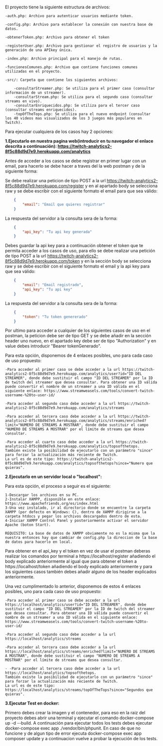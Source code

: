 El proyecto tiene la siguiente estructura de archivos:

    -auth.php: Archivo para autenticar usuarios mediante token.
    
    -config.php: Archivo para establecer la conexión con nuestra base de datos.

    -obtenerToken.php: Archivo para obtener el token

    -registerUser.php: Archivo para gestionar el registro de usuarios y la generación de una APIkey única.

    -index.php: Archivo principal para el manejo de rutas.

    -funcionesComunes.php: Archivo que contiene funciones comunes utilizadas en el proyecto.

    -src/: Carpeta que contiene los siguientes archivos:

        -consultarStreamer.php: Se utiliza para el primer caso (consultar información de un streamer).
        -consultarStream.php: Se utiliza para el segundo caso (consultar streams en vivo).
        -consultarEnriquecidos.php: Se utiliza para el tercer caso (consultar streams enriquecidos).
        -topOfTheTops.php: Se utiliza para el nuevo endpoint (consultar los 40 videos mas visualizados de los 3 juegos más populares en Twitch).


Para ejecutar cualquiera de los casos hay 2 opciones:

**1.Ejecutarlo en nuestra pagina web(introducir en tu navegador el enlace descrita a continuación): https://twitch-analytics2-8f5c88d9d7e9.herokuapp.com/analytics**

Antes de acceder a los casos se debe registrar en primer lugar con un email, para hacerlo se debe hacer a traves del la web postman y de la siguiente forma:

Se debe realizar una peticion de tipo POST a la url https://twitch-analytics2-8f5c88d9d7e9.herokuapp.com/register y en al apartado body se selecciona raw y se debe escribir con el siguiente formato el email para que sea válido:
```json
    {
        "email": "Email que quieres registrar"
    }
```
La respuesta del servidor a la consulta sera de la forma:
```json
    {
        "api_key": "Tu api key generada"
    }
```
Debes guardar la api key para a continuación obtener el token que te permita acceder a los casos de uso, para ello se debe realizar una petición de tipo POST a la url https://twitch-analytics2-8f5c88d9d7e9.herokuapp.com/token y en la sección body se selecciona raw y se debe escribir con el siguiente formato el email y la api key para que sea válido:
```json
    {
        "email": "Email registrado",
        "api_key": "Tu api key"
    }
```
La respuesta del servidor a la consulta sera de la forma:
```json
    {
        "token": "Tu token genererado"
    }
```
Por ultimo para acceder a cualquier de los siguientes casos de uso en el postman, la peticion debe ser de tipo GET y se debe añadir en la sección header uno nuevo, en el apartado key debe ser de tipo "Authorization" y en value debes introducir "Bearer tokenGenerado".


Para esta opción, disponemos de 4 enlaces posibles, uno para cada caso de uso propuesto:

    -Para acceder al primer caso se debe acceder a la url https://twitch-analytics2-8f5c88d9d7e9.herokuapp.com/analytics/user?id="ID DEL STREAMER", donde debe sustituir el campo "ID DEL STREAMER" por la ID de twitch del streamer que desea consultar. Para obtener una ID válida puede convertir el nombre de un streamer a una ID válida en el siguiente enlace: https://www.streamweasels.com/tools/convert-twitch-username-%20to-user-id/

    -Para acceder al segundo caso debe acceder a la url https://twitch-analytics2-8f5c88d9d7e9.herokuapp.com/analytics/streams

    -Para acceder al tercera caso debe acceder a la url https://twitch-analytics2-8f5c88d9d7e9.herokuapp.com/analytics/streams/enriched?limit="NUMERO DE STREAMS A MOSTRAR", donde debe sustituir el campo "NUMERO DE STREAMS A MOSTRAR" por el límite de streams que desea consultar.

    -Para acceder al cuarto caso debe acceder a la url https://twitch-analytics2-8f5c88d9d7e9.herokuapp.com/analytics/topsofthetops. 
    También existe la posibilidad de ejecutarlo con un parámetro "since" para forzar la actualización más reciente de Twitch.
    La url es de este tipo: https://twitch-analytics2-8f5c88d9d7e9.herokuapp.com/analytics/topsofthetops?since="Numero que quieras".

**2.Ejecutarlo en un servidor local o "localhost":**

Para esta opción, el proceso a seguir es el siguiente:

    1-Descargar los archivos en su PC.
    2-Instalar XAMPP, disponible en este enlace: https://www.apachefriends.org/es/index.html
    3-Una vez instalado, ir al directorio donde se encuentre la carpeta XAMPP (por defecto en Windows: C), dentro de XAMPP dirigirse a la carpeta htdocs y pegar los archivos descargados dentro de esta.
    4-Iniciar XAMPP Control Panel y posteriormente activar el servidor Apache (boton Start).
    
    REQUISITO: La base de datos de XAMPP obviamente no es la misma que la nuestra entonces hay que cambiar de config.php la direccion de la base de datos para hacerlo en local.

Para obtener en el api_key y el token en vez de usar el postman deberas realizar los comandos por terminal a https://localhost/register añadiendo el body explicado anteriormente
al igual que para obtener el token a https://localhost/token añadiendo el body explicado anteriormente y para los siguientes casos también debes añadir alguno de los header explicados anteriormente.

Una vez cumplimentado lo anterior, disponemos de estos 4 enlaces posibles, uno para cada caso de uso propuesto:

    -Para acceder al primer caso se debe acceder a la url https://localhost/analytics/user?id="ID DEL STREAMER", donde debe sustituir el campo "ID DEL STREAMER" por la ID de twitch del streamer que desea consultar. Para obtener una ID válida puede convertir el nombre de un streamer a una ID válida en el siguiente enlace: https://www.streamweasels.com/tools/convert-twitch-username-%20to-user-id/

    -Para acceder al segundo caso debe acceder a la url https://localhost/analytics/streams

    -Para acceder al tercera caso debe acceder a la url https://localhost/analytics/streams/enriched?limit="NUMERO DE STREAMS A MOSTRAR", donde debe sustituir el campo "NUMERO DE STREAMS A MOSTRAR" por el límite de streams que desea consultar.

    - -Para acceder al tercera caso debe acceder a la url https://localhost/analytics/topsofthetops. 
    También existe la posibilidad de ejecutarlo con un parámetro "since" para forzar la actualización más reciente de Twitch.
    La url es de este tipo: https://localhost/analytics/streams/topOfTheTops?since="Segundos que quieras".

**3.Ejecutar Test en docker:**

Primero debes crear la imagen y el contenedor, para eso en la raiz del proyecto debes abrir una terminal y ejecutar el comando docker-compose up -d --build.
A continuación para ejecutar todos los tests debes ejecutar docker-compose exec app ./vendor/bin/phpunit.
En caso de que no funcione y de algun tipo de error ejecuta docker-compose exec app composer update y a continuacion vuelve a probar la ejecución de los tests.